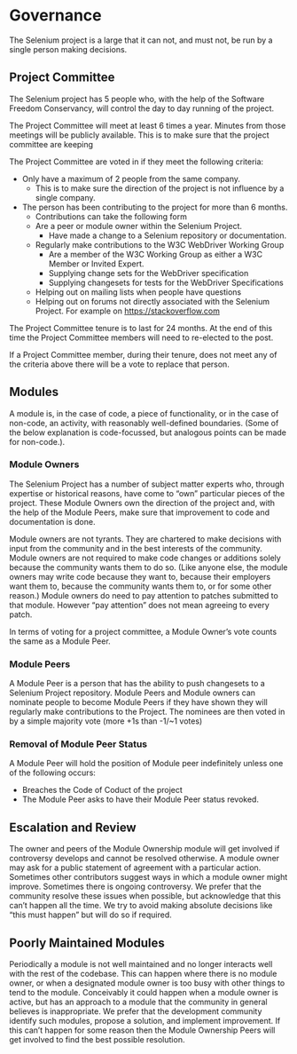 # Governance

The Selenium project is a large that it can not, and must not, be run by a single person making decisions.

## Project Committee

The Selenium project has 5 people who, with the help of the Software Freedom Conservancy, will control the day to day running of the project.

The Project Committee will meet at least 6 times a year. Minutes  from those meetings will be publicly available. This is to make sure that the project committee are keeping

The Project Committee are voted in if they meet the following criteria:
* Only have a maximum of 2 people from the same company.
  * This is to make sure the direction of the project is not influence by a single company.
* The person has been contributing to the project for more than 6 months.
  * Contributions can take the following form
  * Are a peer or module owner within the Selenium Project.
    * Have made a change to a Selenium repository or documentation.
  * Regularly make contributions to the W3C WebDriver Working Group
    * Are a member of the W3C Working Group as either a W3C Member or Invited Expert.
    * Supplying change sets for the WebDriver specification
    * Supplying changesets for tests for the WebDriver Specifications
  * Helping out on mailing lists when people have questions
  * Helping out on forums not directly associated with the Selenium Project. For example on https://stackoverflow.com

The Project Committee tenure is to last for 24 months. At the end of this time the Project Committee members will need to re-elected to the post.

If a Project Committee member, during their tenure, does not meet any of the criteria above there will be a vote to replace that person.

## Modules

A module is, in the case of code, a piece of functionality, or in the case of non-code, an activity, with reasonably well-defined boundaries. (Some of the below explanation is code-focussed, but analogous points can be made for non-code.).

### Module Owners

The Selenium Project has a number of subject matter experts who, through expertise or historical reasons, have come to “own” particular pieces of the project. These Module Owners own the direction of the project and, with the help of the Module Peers, make sure that improvement to code and documentation is done.

Module owners are not tyrants. They are chartered to make decisions with input from the community and in the best interests of the community. Module owners are not required to make code changes or additions solely because the community wants them to do so. (Like anyone else, the module owners may write code because they want to, because their employers want them to, because the community wants them to, or for some other reason.) Module owners do need to pay attention to patches submitted to that module. However “pay attention” does not mean agreeing to every patch.

In terms of voting for a project committee, a Module Owner’s vote counts the same as a Module Peer.


### Module Peers

A Module Peer is a person that has the ability to push changesets to a Selenium Project repository. Module Peers and Module owners can nominate people to become Module Peers if they have shown they will regularly make contributions to the Project. The nominees are then voted in by a simple majority vote (more +1s than -1/~1 votes)

### Removal of Module Peer Status

A Module Peer will hold the position of Module peer indefinitely unless one of the following occurs:
* Breaches the Code of Coduct of the project
* The Module Peer asks to have their Module Peer status revoked.

## Escalation and Review

The owner and peers of the Module Ownership module will get involved if controversy develops and cannot be resolved otherwise. A module owner may ask for a public statement of agreement with a particular action. Sometimes other contributors suggest ways in which a module owner might improve. Sometimes there is ongoing controversy. We prefer that the community resolve these issues when possible, but acknowledge that this can’t happen all the time. We try to avoid making absolute decisions like “this must happen” but will do so if required.

## Poorly Maintained Modules

Periodically a module is not well maintained and no longer interacts well with the rest of the codebase. This can happen where there is no module owner, or when a designated module owner is too busy with other things to tend to the module. Conceivably it could happen when a module owner is active, but has an approach to a module that the community in general believes is inappropriate. We prefer that the development community identify such modules, propose a solution, and implement improvement. If this can’t happen for some reason then the Module Ownership Peers will get involved to find the best possible resolution.
